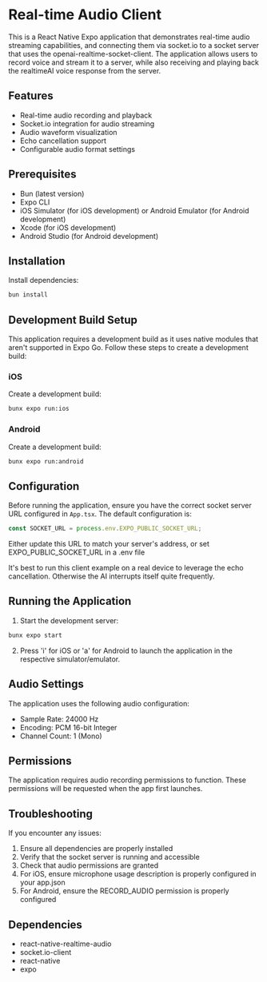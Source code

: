 # Real-time Audio Client

This is a React Native Expo application that demonstrates real-time audio streaming capabilities, and connecting them via socket.io to a socket server that uses the openai-realtime-socket-client. The application allows users to record voice and stream it to a server, while also receiving and playing back the realtimeAI voice response from the server.

## Features

- Real-time audio recording and playback
- Socket.io integration for audio streaming
- Audio waveform visualization
- Echo cancellation support
- Configurable audio format settings

## Prerequisites

- Bun (latest version)
- Expo CLI
- iOS Simulator (for iOS development) or Android Emulator (for Android development)
- Xcode (for iOS development)
- Android Studio (for Android development)

## Installation

Install dependencies:
```bash
bun install
```

## Development Build Setup

This application requires a development build as it uses native modules that aren't supported in Expo Go. Follow these steps to create a development build:

### iOS

Create a development build:
```bash
bunx expo run:ios
```

### Android

Create a development build:
```bash
bunx expo run:android
```

## Configuration

Before running the application, ensure you have the correct socket server URL configured in `App.tsx`. The default configuration is:

```typescript
const SOCKET_URL = process.env.EXPO_PUBLIC_SOCKET_URL;
```

Either update this URL to match your server's address, or set EXPO_PUBLIC_SOCKET_URL in a .env file

It's best to run this client example on a real device to leverage the echo cancellation.  Otherwise the AI interrupts itself quite frequently.

## Running the Application

1. Start the development server:
```bash
bunx expo start
```

2. Press 'i' for iOS or 'a' for Android to launch the application in the respective simulator/emulator.

## Audio Settings

The application uses the following audio configuration:
- Sample Rate: 24000 Hz
- Encoding: PCM 16-bit Integer
- Channel Count: 1 (Mono)

## Permissions

The application requires audio recording permissions to function. These permissions will be requested when the app first launches.

## Troubleshooting

If you encounter any issues:

1. Ensure all dependencies are properly installed
2. Verify that the socket server is running and accessible
3. Check that audio permissions are granted
4. For iOS, ensure microphone usage description is properly configured in your app.json
5. For Android, ensure the RECORD_AUDIO permission is properly configured

## Dependencies

- react-native-realtime-audio
- socket.io-client
- react-native
- expo 